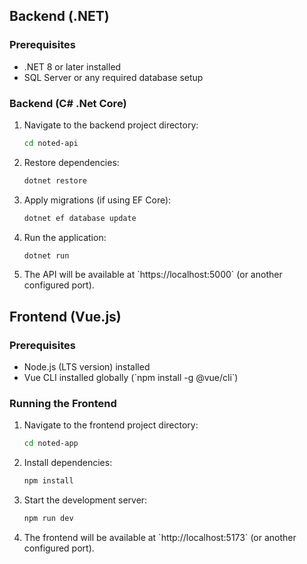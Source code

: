 ## Backend (.NET)

### Prerequisites
- .NET 8 or later installed
- SQL Server or any required database setup

### Backend (C# .Net Core)
1. Navigate to the backend project directory:
   ```bash
   cd noted-api
2. Restore dependencies:
   ```bash
   dotnet restore
3. Apply migrations (if using EF Core):
   ```bash
   dotnet ef database update
4. Run the application:
   ```bash
   dotnet run

5. The API will be available at \`https://localhost:5000\` (or another configured port).

## Frontend (Vue.js)

### Prerequisites
- Node.js (LTS version) installed
- Vue CLI installed globally (\`npm install -g @vue/cli\`)

### Running the Frontend
1. Navigate to the frontend project directory:
   ```bash
   cd noted-app
2. Install dependencies:
   ```bash
   npm install
3. Start the development server:
   ```bash
   npm run dev
   
4. The frontend will be available at \`http://localhost:5173\` (or another configured port).

